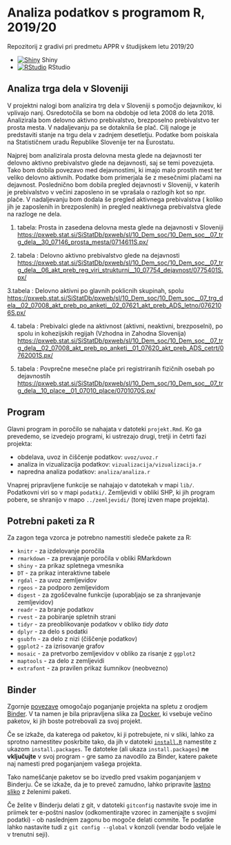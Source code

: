 # Analiza podatkov s programom R, 2019/20

Repozitorij z gradivi pri predmetu APPR v študijskem letu 2019/20

* [![Shiny](http://mybinder.org/badge.svg)](http://mybinder.org/v2/gh/evawinkler/APPR-2019-20/master?urlpath=shiny/APPR-2019-20/projekt.Rmd) Shiny
* [![RStudio](http://mybinder.org/badge.svg)](http://mybinder.org/v2/gh/evawinkler/APPR-2019-20/master?urlpath=rstudio) RStudio

## Analiza trga dela v Sloveniji

V projektni nalogi bom analizira trg dela v Sloveniji s pomočjo dejavnikov, ki vplivajo nanj. Osredotočila se bom na obdobje od leta 2008 do leta 2018. Analizirala bom delovno aktivno prebivalstvo, brezposelno prebivalstvo ter prosta mesta. V nadaljevanju pa se dotaknila še plač. Cilj naloge je predstaviti stanje na trgu dela v zadnjem desetletju. Podatke bom poiskala na Statističnem uradu Republike Slovenije ter na Eurostatu. 

Najprej bom analizirala prosta delovna mesta glede na dejavnosti ter delovno aktivno prebivalstvo glede na dejavnosti, saj se temi povezujeta. Tako bom dobila povezavo med dejavnostimi, ki imajo malo prostih mest ter veliko delovno aktivnih. Podatke bom primerjala še z mesečnimi plačami na dejavnost. Poslednično bom dobila pregled dejavnosti v Sloveniji, v katerih je prebivalstvo v  večini zaposleno in se vprašala o razlogih kot so npr. plače. 
V nadaljevanju bom dodala še pregled aktivnega prebivalstva ( koliko jih je zaposlenih in brezposlenih) in  pregled neaktivnega prebivalstva glede na razloge ne dela. 

1. tabela: Prosta in zasedena delovna mesta glede na dejavnosti  v Sloveniji
https://pxweb.stat.si/SiStatDb/pxweb/sl/10_Dem_soc/10_Dem_soc__07_trg_dela__30_07146_prosta_mesta/0714611S.px/

2. tabela : Delovno aktivno prebivalstvo glede na dejavnosti 
https://pxweb.stat.si/SiStatDb/pxweb/sl/10_Dem_soc/10_Dem_soc__07_trg_dela__06_akt_preb_reg_viri_strukturni__10_07754_dejavnost/0775401S.px/ 

3.tabela : Delovno aktivni po glavnih poklicnih skupinah, spolu
https://pxweb.stat.si/SiStatDb/pxweb/sl/10_Dem_soc/10_Dem_soc__07_trg_dela__02_07008_akt_preb_po_anketi__02_07621_akt_preb_ADS_letno/0762106S.px/

4. tabela : Prebivalci glede na aktivnost (aktivni, neaktivni, brezposelni), po spolu in kohezijskih regijah (Vzhodna in Zahodna Slovenija)  
https://pxweb.stat.si/SiStatDb/pxweb/sl/10_Dem_soc/10_Dem_soc__07_trg_dela__02_07008_akt_preb_po_anketi__01_07620_akt_preb_ADS_cetrt/0762001S.px/

5. tabela : Povprečne mesečne plače  pri registriranih fizičnih osebah po dejavnostih
https://pxweb.stat.si/SiStatDb/pxweb/sl/10_Dem_soc/10_Dem_soc__07_trg_dela__10_place__01_07010_place/0701070S.px/
 



## Program

Glavni program in poročilo se nahajata v datoteki `projekt.Rmd`.
Ko ga prevedemo, se izvedejo programi, ki ustrezajo drugi, tretji in četrti fazi projekta:

* obdelava, uvoz in čiščenje podatkov: `uvoz/uvoz.r`
* analiza in vizualizacija podatkov: `vizualizacija/vizualizacija.r`
* napredna analiza podatkov: `analiza/analiza.r`

Vnaprej pripravljene funkcije se nahajajo v datotekah v mapi `lib/`.
Podatkovni viri so v mapi `podatki/`.
Zemljevidi v obliki SHP, ki jih program pobere,
se shranijo v mapo `../zemljevidi/` (torej izven mape projekta).

## Potrebni paketi za R

Za zagon tega vzorca je potrebno namestiti sledeče pakete za R:

* `knitr` - za izdelovanje poročila
* `rmarkdown` - za prevajanje poročila v obliki RMarkdown
* `shiny` - za prikaz spletnega vmesnika
* `DT` - za prikaz interaktivne tabele
* `rgdal` - za uvoz zemljevidov
* `rgeos` - za podporo zemljevidom
* `digest` - za zgoščevalne funkcije (uporabljajo se za shranjevanje zemljevidov)
* `readr` - za branje podatkov
* `rvest` - za pobiranje spletnih strani
* `tidyr` - za preoblikovanje podatkov v obliko *tidy data*
* `dplyr` - za delo s podatki
* `gsubfn` - za delo z nizi (čiščenje podatkov)
* `ggplot2` - za izrisovanje grafov
* `mosaic` - za pretvorbo zemljevidov v obliko za risanje z `ggplot2`
* `maptools` - za delo z zemljevidi
* `extrafont` - za pravilen prikaz šumnikov (neobvezno)

## Binder

Zgornje [povezave](#analiza-podatkov-s-programom-r-201819)
omogočajo poganjanje projekta na spletu z orodjem [Binder](https://mybinder.org/).
V ta namen je bila pripravljena slika za [Docker](https://www.docker.com/),
ki vsebuje večino paketov, ki jih boste potrebovali za svoj projekt.

Če se izkaže, da katerega od paketov, ki ji potrebujete, ni v sliki,
lahko za sprotno namestitev poskrbite tako,
da jih v datoteki [`install.R`](install.R) namestite z ukazom `install.packages`.
Te datoteke (ali ukaza `install.packages`) **ne vključujte** v svoj program -
gre samo za navodilo za Binder, katere pakete naj namesti pred poganjanjem vašega projekta.

Tako nameščanje paketov se bo izvedlo pred vsakim poganjanjem v Binderju.
Če se izkaže, da je to preveč zamudno,
lahko pripravite [lastno sliko](https://github.com/jaanos/APPR-docker) z želenimi paketi.

Če želite v Binderju delati z git,
v datoteki `gitconfig` nastavite svoje ime in priimek ter e-poštni naslov
(odkomentirajte vzorec in zamenjajte s svojimi podatki) -
ob naslednjem zagonu bo mogoče delati commite.
Te podatke lahko nastavite tudi z `git config --global` v konzoli
(vendar bodo veljale le v trenutni seji).

